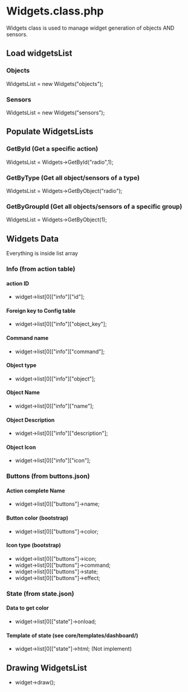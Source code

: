 # Widgets.class.php
Widgets class is used to manage widget generation of objects AND sensors.

## Load widgetsList
### Objects
WidgetsList = new Widgets("objects");
### Sensors
WidgetsList = new Widgets("sensors");

## Populate WidgetsLists

### GetById (Get a specific action)
WidgetsList = Widgets->GetById("radio",1);

### GetByType (Get all object/sensors of a type)
WidgetsList = Widgets->GetByObject("radio");

### GetByGroupId (Get all objects/sensors of a specific group)
WidgetsList = Widgets->GetByObject(1);

## Widgets Data
Everything is inside list array

### Info (from action table)
#### action ID
* widget->list[0]["info"]["id"];

#### Foreign key to Config table
* widget->list[0]["info"]["object_key"];

#### Command name
* widget->list[0]["info"]["command"];

#### Object type
* widget->list[0]["info"]["object"];

#### Object Name
* widget->list[0]["info"]["name"];

#### Object Description
* widget->list[0]["info"]["description"];

#### Object Icon
* widget->list[0]["info"]["icon"];

### Buttons (from buttons.json)

#### Action complete Name
* widget->list[0]["buttons"]->name;

#### Button color (bootstrap)
* widget->list[0]["buttons"]->color;

#### Icon type (bootstrap)
* widget->list[0]["buttons"]->icon;
* widget->list[0]["buttons"]->command;
* widget->list[0]["buttons"]->state;
* widget->list[0]["buttons"]->effect;

### State (from state.json)
#### Data to get color
* widget->list[0]["state"]->onload;
#### Template of state (see core/templates/dashboard/)
* widget->list[0]["state"]->html; (Not implement)

## Drawing WidgetsList
* widget->draw();
